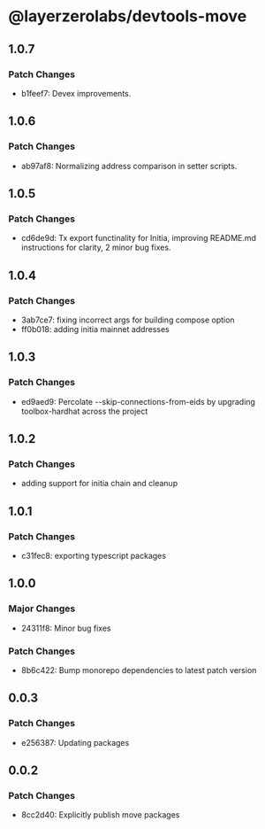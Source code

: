 # @layerzerolabs/devtools-move

## 1.0.7

### Patch Changes

- b1feef7: Devex improvements.

## 1.0.6

### Patch Changes

- ab97af8: Normalizing address comparison in setter scripts.

## 1.0.5

### Patch Changes

- cd6de9d: Tx export functinality for Initia, improving README.md instructions for clarity, 2 minor bug fixes.

## 1.0.4

### Patch Changes

- 3ab7ce7: fixing incorrect args for building compose option
- ff0b018: adding initia mainnet addresses

## 1.0.3

### Patch Changes

- ed9aed9: Percolate --skip-connections-from-eids by upgrading toolbox-hardhat across the project

## 1.0.2

### Patch Changes

- adding support for initia chain and cleanup

## 1.0.1

### Patch Changes

- c31fec8: exporting typescript packages

## 1.0.0

### Major Changes

- 24311f8: Minor bug fixes

### Patch Changes

- 8b6c422: Bump monorepo dependencies to latest patch version

## 0.0.3

### Patch Changes

- e256387: Updating packages

## 0.0.2

### Patch Changes

- 8cc2d40: Explicitly publish move packages

